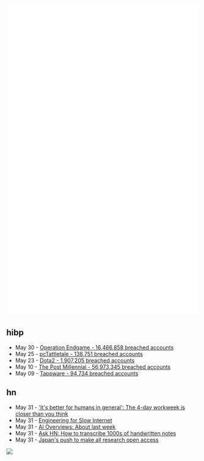 ![Metrics](https://raw.githubusercontent.com/phixion/phixion/master/metrics.svg)

## hibp

<!--
for https://github.com/phixion/phixion/blob/main/.github/workflows/feeds.yml
-->
<!--START_SECTION:haveibeenpwnd-->
- May 30 - [Operation Endgame - 16,466,858 breached accounts](https://haveibeenpwned.com/PwnedWebsites#OperationEndgame)
- May 25 - [pcTattletale - 138,751 breached accounts](https://haveibeenpwned.com/PwnedWebsites#pcTattletale)
- May 23 - [Dota2 - 1,907,205 breached accounts](https://haveibeenpwned.com/PwnedWebsites#Dota2)
- May 10 - [The Post Millennial - 56,973,345 breached accounts](https://haveibeenpwned.com/PwnedWebsites#ThePostMillennial)
- May 09 - [Tappware - 94,734 breached accounts](https://haveibeenpwned.com/PwnedWebsites#Tappware)
<!--END_SECTION:haveibeenpwnd-->

## hn

<!--
for https://github.com/phixion/phixion/blob/main/.github/workflows/feeds.yml
-->
<!--START_SECTION:hn-->
- May 31 - ['It's better for humans in general': The 4-day workweek is closer than you think](https://www.marketwatch.com/amp/story/its-better-for-humans-in-general-the-four-day-workweek-is-closer-than-you-think-b85cc39e)
- May 31 - [Engineering for Slow Internet](https://brr.fyi/posts/engineering-for-slow-internet)
- May 31 - [AI Overviews: About last week](https://blog.google/products/search/ai-overviews-update-may-2024/)
- May 31 - [Ask HN: How to transcribe 1000s of handwritten notes](https://news.ycombinator.com/item?id=40530719)
- May 31 - [Japan's push to make all research open access](https://www.nature.com/articles/d41586-024-01493-8)
<!--END_SECTION:hn-->

<!--
for https://yhype.me
-->
![](https://hit.yhype.me/github/profile?user_id=13013670)

